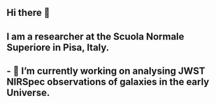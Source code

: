 ## Hi there 👋

## I am a researcher at the Scuola Normale Superiore in Pisa, Italy.

## - 🔭 I’m currently working on analysing JWST NIRSpec observations of galaxies in the early Universe.

<!--
**giaven90/giaven90** is a ✨ _special_ ✨ repository because its `README.md` (this file) appears on your GitHub profile.

Here are some ideas to get you started:

- 🔭 I’m currently working on analysing JWST NIRSpec observations of galaxies in the early Universe.
- 🌱 I’m currently learning ...
- 👯 I’m looking to collaborate on ...
- 🤔 I’m looking for help with ...
- 💬 Ask me about ...
- 📫 How to reach me: ...
- 😄 Pronouns: ...
- ⚡ Fun fact: ...
-->
